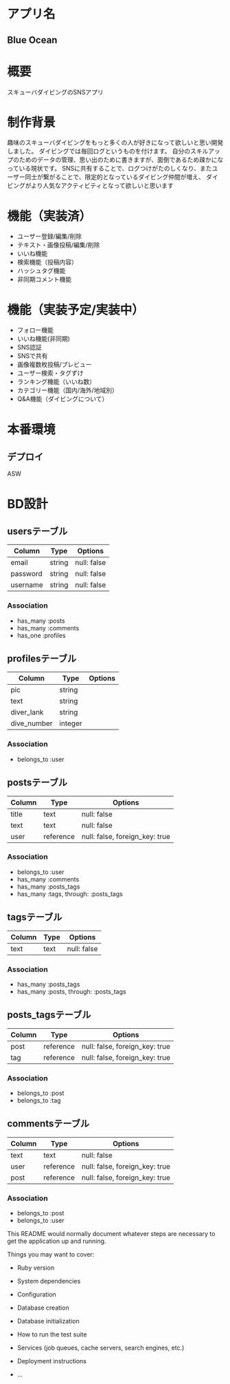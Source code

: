 # アプリ名
## Blue Ocean

# 概要
スキューバダイビングのSNSアプリ
# 制作背景
趣味のスキューバダイビングをもっと多くの人が好きになって欲しいと思い開発しました。
ダイビングでは毎回ログというものを付けます。
自分のスキルアップのためのデータの管理、思い出のために書きますが、面倒であるため疎かになっている現状です。
SNSに共有することで、ログつけがたのしくなり、またユーザー同士が繋がることで、限定的となっているダイビング仲間が増え、
ダイビングがより人気なアクティビティとなって欲しいと思います

# 機能（実装済）
- ユーザー登録/編集/削除
- テキスト・画像投稿/編集/削除
- いいね機能
- 検索機能（投稿内容）
- ハッシュタグ機能
- 非同期コメント機能
# 機能（実装予定/実装中）
- フォロー機能
- いいね機能(非同期)
- SNS認証
- SNSで共有
- 画像複数枚投稿/プレビュー
- ユーザー検索・タグずけ
- ランキング機能（いいね数）
- カテゴリー機能（国内/海外/地域別）
- Q&A機能（ダイビングについて）

# 本番環境
## デプロイ
ASW

# BD設計
## usersテーブル
|Column|Type|Options|
|------|----|-------|
|email|string|null: false|
|password|string|null: false|
|username|string|null: false|
### Association
- has_many :posts
- has_many :comments
- has_one :profiles

## profilesテーブル
|Column|Type|Options|
|------|----|-------|
|pic|string|
|text|string|
|diver_lank|string|
|dive_number|integer|
### Association
- belongs_to :user


## postsテーブル
|Column|Type|Options|
|------|----|-------|
|title|text|null: false|
|text|text|null: false|
|user|reference|null: false, foreign_key: true|
### Association
- belongs_to :user
- has_many :comments
- has_many :posts_tags
- has_many  :tags,  through:  :posts_tags

## tagsテーブル
|Column|Type|Options|
|------|----|-------|
|text|text|null: false|
### Association
- has_many :posts_tags
- has_many  :posts,  through:  :posts_tags

## posts_tagsテーブル
|Column|Type|Options|
|------|----|-------|
|post|reference|null: false, foreign_key: true|
|tag|reference|null: false, foreign_key: true|
### Association
- belongs_to :post
- belongs_to :tag

## commentsテーブル
|Column|Type|Options|
|------|----|-------|
|text|text|null: false|
|user|reference|null: false, foreign_key: true|
|post|reference|null: false, foreign_key: true|
### Association
- belongs_to :post
- belongs_to :user


This README would normally document whatever steps are necessary to get the
application up and running.

Things you may want to cover:

* Ruby version

* System dependencies

* Configuration

* Database creation

* Database initialization

* How to run the test suite

* Services (job queues, cache servers, search engines, etc.)

* Deployment instructions

* ...


